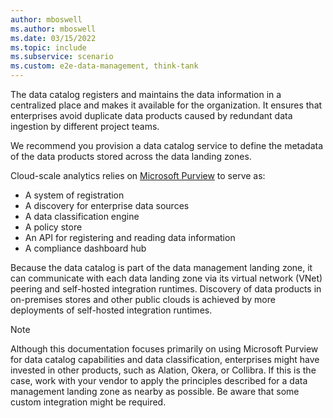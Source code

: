 ```yaml
---
author: mboswell
ms.author: mboswell
ms.date: 03/15/2022
ms.topic: include
ms.subservice: scenario
ms.custom: e2e-data-management, think-tank
---
```


The data catalog registers and maintains the data information in a centralized place and makes it available for the organization. It ensures that enterprises avoid duplicate data products caused by redundant data ingestion by different project teams.

We recommend you provision a data catalog service to define the metadata of the data products stored across the data landing zones.

Cloud-scale analytics relies on [Microsoft Purview](/azure/purview/overview) to serve as:

- A system of registration
- A discovery for enterprise data sources
- A data classification engine
- A policy store
- An API for registering and reading data information
- A compliance dashboard hub

Because the data catalog is part of the data management landing zone, it can communicate with each data landing zone via its virtual network (VNet) peering and self-hosted integration runtimes. Discovery of data products in on-premises stores and other public clouds is achieved by more deployments of self-hosted integration runtimes.

> [!NOTE]
> Although this documentation focuses primarily on using Microsoft Purview for data catalog capabilities and data classification, enterprises might have invested in other products, such as Alation, Okera, or Collibra. If this is the case, work with your vendor to apply the principles described for a data management landing zone as nearby as possible. Be aware that some custom integration might be required.
